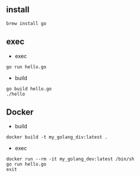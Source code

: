 ## install

```
brew install go
```

## exec
* exec

```
go run hello.go
```

* build

```
go build hello.go
./hello
```

## Docker

* build

```
docker build -t my_golang_div:latest .
```
* exec

```
docker run --rm -it my_golang_dev:latest /bin/sh
go run hello.go
exit
```
